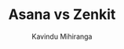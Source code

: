 ---
is_programmatic_layout_6: true
draft: false
title: "Asana vs Zenkit"
snippet: "Asana vs Zenkit"
image:
  src: /images/pseo/asana-vs-zenkit.png
  alt: "task management, collaboration, productivity, project planning"
publishDate: 2024-12-18
category: ""
author: "Kavindu Mihiranga"
tags:
  - "Marketing"
  - "Tips"
  - "Project Management"
  - "Team"
tools:
  Asana:
    sub_title: "Simplifying Team Collaboration"
    main_content: "Asana is known for its intuitive interface and straightforward approach to task management. It's perfect for teams looking for a tool that prioritizes simplicity without sacrificing essential project-tracking features. From creating task boards to assigning deadlines, Asana shines in its ability to keep projects moving seamlessly. However, some users find its features limiting when it comes to advanced customization or scalability for larger, more complex workflows."
    features: ["Visual project views, including timelines, boards, and calendars.", "Simple task assignment with due dates and priority levels.", "Integration with tools like Slack, Google Workspace, and Microsoft Teams.", "Easy-to-use mobile app for project updates on the go."]
    analytics_rate: "⭐⭐⭐⭐⭐"
    analytics_review: "Clear and effective"
    customization_rate: "⭐⭐⭐"
    customization_review: "Basic customization"
    collaboration_features_rate: "⭐⭐⭐⭐"
    collaboration_features_review: "Strong collaboration tools"
    self_hosted: false
    open_source: false
    pricing: "Free & Paid plans"
  Zenkit:
    sub_title: "Flexible Project Management"
    main_content: "Zenkit offers a versatile project management experience with various views and customization options. It caters to teams that require flexibility and adaptability in their workflows. With features like mind maps, Kanban boards, and lists, Zenkit allows users to choose how they want to visualize their projects. However, its extensive features might require a learning curve for new users."
    features: ["Multiple view options including Kanban, List, Table, and Mind Map.", "Collaboration tools that support real-time updates and comments.", "Custom fields and tags for better organization.", "Integration with other tools like Google Drive, Dropbox, and Zapier."]
    analytics_rate: "⭐⭐⭐⭐"
    analytics_review: "User-friendly and adaptable"
    customization_rate: "⭐⭐⭐⭐"
    customization_review: "Good customization options"
    collaboration_features_rate: "⭐⭐⭐⭐⭐"
    collaboration_features_review: "Excellent real-time collaboration"
    self_hosted: true
    open_source: false
    pricing: "Free & Paid plans"
description: Discover the best project management tools for your business. Compare Asana, Zenkit, and Worklenz to find the perfect solution for your team.
related: [asana-vs-meistertask, asana-vs-flow, asana-vs-taskworld, asana-vs-flowlu]
---